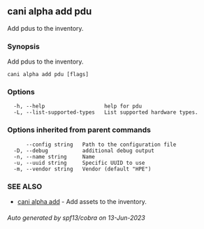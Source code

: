 ## cani alpha add pdu

Add pdus to the inventory.

### Synopsis

Add pdus to the inventory.

```
cani alpha add pdu [flags]
```

### Options

```
  -h, --help                   help for pdu
  -L, --list-supported-types   List supported hardware types.
```

### Options inherited from parent commands

```
      --config string   Path to the configuration file
  -D, --debug           additional debug output
  -n, --name string     Name
  -u, --uuid string     Specific UUID to use
  -m, --vendor string   Vendor (default "HPE")
```

### SEE ALSO

* [cani alpha add](cani_alpha_add.md)	 - Add assets to the inventory.

###### Auto generated by spf13/cobra on 13-Jun-2023
